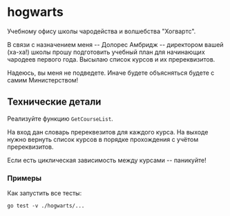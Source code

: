 # hogwarts

Учебному офису школы чародейства и волшебства "Хогвартс".

В связи с назначением меня -- Долорес Амбридж -- директором вашей (ха-ха!) школы
прошу подготовить учебный план для начинающих чародеев первого года. Высылаю
список курсов и их пререквизитов.

Надеюсь, вы меня не подведете. Иначе будете объясняться будете с самим Министерством!

## Технические детали

Реализуйте функцию `GetCourseList`.

На вход дан словарь пререквезитов для каждого курса. На выходе нужно вернуть список курсов
в порядке прохождения с учётом пререквизитов.

Если есть циклическая зависимость между курсами -- паникуйте!

### Примеры

Как запустить все тесты:
```
go test -v ./hogwarts/...
```
